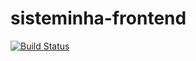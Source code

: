 # sisteminha-frontend

[![Build Status](https://travis-ci.org/CleitonCardoso/sisteminha-frontend.svg?branch=master)](https://travis-ci.org/CleitonCardoso/sisteminha-frontend)
